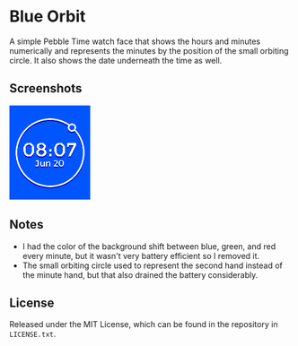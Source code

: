 # Blue Orbit

A simple Pebble Time watch face that shows the hours and minutes numerically and
represents the minutes by the position of the small orbiting circle. It also
shows the date underneath the time as well.

## Screenshots

![Screenshot](resources/images/screenshots/blue.png)

## Notes

* I had the color of the background shift between blue, green, and red every
minute, but it wasn't very battery efficient so I removed it.
* The small orbiting circle used to represent the second hand instead of the
minute hand, but that also drained the battery considerably.

## License

Released under the MIT License, which can be found in the repository in
`LICENSE.txt`.
